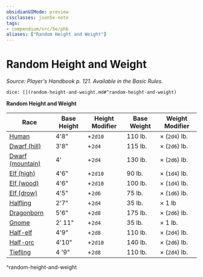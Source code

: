 ```yaml
---
obsidianUIMode: preview
cssclasses: json5e-note
tags:
- compendium/src/5e/phb
aliases: ["Random Height and Weight"]
---
```

# Random Height and Weight
*Source: Player's Handbook p. 121. Available in the Basic Rules.* 

`dice: [](random-height-and-weight.md#^random-height-and-weight)`

**Random Height and Weight**

| Race | Base Height | Height Modifier | Base Weight | Weight Modifier |
|------|-------------|-----------------|-------------|-----------------|
| [Human](compendium/races/human.md) | 4'8" | +`2d10` | 110 lb. | × (`2d4`) lb. |
| [Dwarf (hill)](compendium/races/dwarf-hill.md) | 3'8" | +`2d4` | 115 lb. | × (`2d6`) lb. |
| [Dwarf (mountain)](compendium/races/dwarf-mountain.md) | 4' | +`2d4` | 130 lb. | × (`2d6`) lb. |
| [Elf (high)](compendium/races/elf-high.md) | 4'6" | +`2d10` | 90 lb. | × (`1d4`) lb. |
| [Elf (wood)](compendium/races/elf-wood.md) | 4'6" | +`2d10` | 100 lb. | × (`1d4`) lb. |
| [Elf (drow)](compendium/races/elf-drow.md) | 4'5" | +`2d6` | 75 lb. | × (`1d6`) lb. |
| [Halfling](compendium/races/halfling.md) | 2'7" | +`2d4` | 35 lb. | × 1 lb |
| [Dragonborn](compendium/races/dragonborn.md) | 5'6" | +`2d8` | 175 lb. | × (`2d6`) lb. |
| [Gnome](compendium/races/gnome.md) | 2' 11" | +`2d4` | 35 lb. | × 1 lb. |
| [Half-elf](compendium/races/half-elf.md) | 4'9" | +`2d8` | 110 lb. | × (`2d4`) lb. |
| [Half-orc](compendium/races/half-orc.md) | 4'10" | +`2d10` | 140 lb. | × (`2d6`) lb. |
| [Tiefling](compendium/races/tiefling.md) | 4 '9" | +`2d8` | 110 lb. | × (`2d4`) lb. |
^random-height-and-weight
